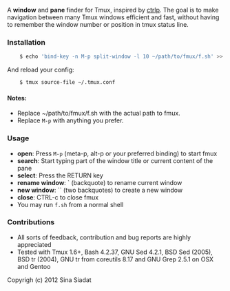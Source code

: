 A __window__ and __pane__ finder for Tmux, inspired by [ctrlp](https://github.com/kien/ctrlp.vim/).  The goal is to make navigation between many Tmux windows efficient and fast, without having to remember the window number or position in tmux status line.

### Installation
``` bash
    $ echo 'bind-key -n M-p split-window -l 10 ~/path/to/fmux/f.sh' >> ~/.tmux.conf
```
And reload your config:
``` bash
    $ tmux source-file ~/.tmux.conf
```

#### Notes:
* Replace ~/path/to/fmux/f.sh with the actual path to fmux.
* Replace `M-p` with anything you prefer.

### Usage
* __open__: Press `M-p` (meta-p, alt-p or your preferred binding) to start fmux
* __search__: Start typing part of the window title or current content of the pane
* __select__: Press the RETURN key
* __rename window__: ` (backquote) to rename current window
* __new window__: `` (two backquotes) to create a new window
* __close__: CTRL-c to close fmux
* You may run `f.sh` from a normal shell

### Contributions
* All sorts of feedback, contribution and bug reports are highly appreciated
* Tested with Tmux 1.6+, Bash 4.2.37, GNU Sed 4.2.1, BSD Sed (2005), BSD tr (2004), GNU tr from coreutils 8.17 and GNU Grep 2.5.1 on OSX and Gentoo

Copyrigh (c) 2012 Sina Siadat
